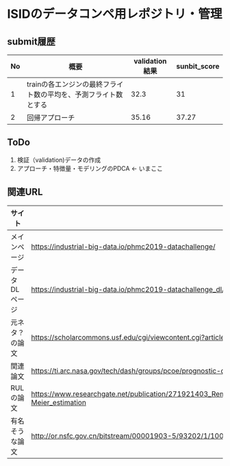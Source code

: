 # ISIDのデータコンペ用レポジトリ・管理 

## submit履歴
No|概要|validation結果|sunbit_score
-|-|-|-
1|trainの各エンジンの最終フライト数の平均を、予測フライト数とする|32.3|31
2|回帰アプローチ|35.16|37.27

## ToDo
1. 検証（validation)データの作成
1. アプローチ・特徴量・モデリングのPDCA <- いまここ

## 関連URL
サイト|URL
-|-
メインページ|https://industrial-big-data.io/phmc2019-datachallenge/
データDLページ|https://industrial-big-data.io/phmc2019-datachallenge_dl/
元ネタ？の論文|https://scholarcommons.usf.edu/cgi/viewcontent.cgi?article=7252&context=etd
関連論文|https://ti.arc.nasa.gov/tech/dash/groups/pcoe/prognostic-data-repository/publications/#turbofan
RULの論文|https://www.researchgate.net/publication/271921403_Remaining_useful_life_prediction_using_prognostic_methodology_based_on_logical_analysis_of_data_and_Kaplan-Meier_estimation
有名そうな論文|http://or.nsfc.gov.cn/bitstream/00001903-5/93202/1/1000004637516.pdf

